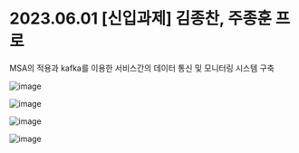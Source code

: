 # 2023.06.01 [신입과제] 김종찬, 주종훈 프로

MSA의 적용과 kafka를 이용한 서비스간의 데이터 통신 및 모니터링 시스템 구축

![image](https://github.com/ORANGEIUS/newbie-assignment-msa/assets/135571072/d5d2e3bf-f073-4050-bffb-96dbb09bb406)


![image](https://github.com/ORANGEIUS/newbie-assignment-msa/assets/135571072/6e32ba98-9a9d-42ca-b572-40e7a1e701f2)


![image](https://github.com/ORANGEIUS/newbie-assignment-msa/assets/135571072/df2f96d3-405b-42cf-9198-a5c116bbfc77)

![image](https://github.com/ORANGEIUS/newbie-assignment-msa/assets/135571072/90350e2b-752e-4950-9617-2f8fe386ea26)
